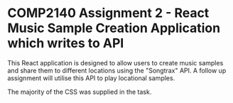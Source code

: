 # COMP2140 Assignment 2 - React Music Sample Creation Application which writes to API

This React application is designed to allow users to create music samples and share them to different locations using the "Songtrax" API. A follow up assignment will utilise this API to play locational samples. 

The majority of the CSS was supplied in the task.
